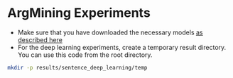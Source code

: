 # ArgMining Experiments
* Make sure that you have downloaded the necessary models [as described here](../../README.md)
* For the deep learning experiments, create a temporary result directory. You can use this code from the root directory.
``` bash
mkdir -p results/sentence_deep_learning/temp
```
